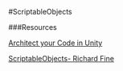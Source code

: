 #ScriptableObjects



###Resources

[Architect your Code in Unity](https://unity3d.com/how-to/architect-with-scriptable-objects)

[ScriptableObjects- Richard Fine](https://www.youtube.com/watch?v=6vmRwLYWNRo)